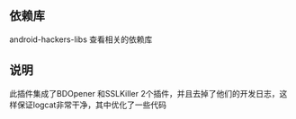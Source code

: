 ## 依赖库
android-hackers-libs   查看相关的依赖库


## 说明
此插件集成了BDOpener 和SSLKiller 2个插件，并且去掉了他们的开发日志，这样保证logcat非常干净，其中优化了一些代码
